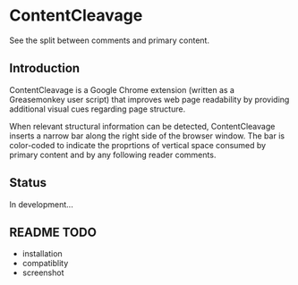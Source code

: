 # ContentCleavage

See the split between comments and primary content.

## Introduction

ContentCleavage is a Google Chrome extension (written as a Greasemonkey user script) that improves web page readability by providing additional visual cues regarding page structure.

When relevant structural information can be detected, ContentCleavage inserts a narrow bar along the right side of the browser window. The bar is color-coded to indicate the proprtions of vertical space consumed by primary content and by any following reader comments.

## Status

In development...

## README TODO

- installation
- compatiblity
- screenshot
